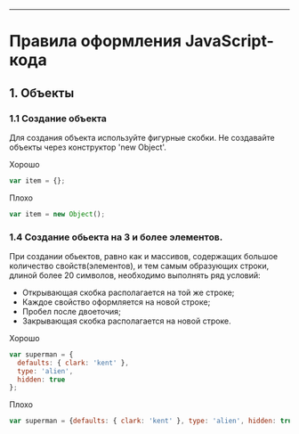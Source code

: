 &nbsp;

---
# Правила оформления JavaScript-кода

## 1. Объекты
### 1.1 Создание объекта
Для создания объекта используйте фигурные скобки. Не создавайте объекты через конструктор 
'new Object'.

Хорошо

``` js
var item = {};
```

Плохо

``` js
var item = new Object();
```

### 1.4 Создание обьекта на 3 и более элементов.
При создании обьектов, равно как и массивов, содержащих большое количество свойств(элементов), и тем самым образующих строки, длиной более 20 символов, необходимо выполнять ряд условий:

+ Открывающая скобка располагается на той же строке;
+ Каждое свойство оформляется на новой строке;
+ Пробел после двоеточия;
+ Закрывающая скобка располагается на новой строке.

Хорошо

``` js
var superman = {
  defaults: { clark: 'kent' },
  type: 'alien',
  hidden: true
};
```

Плохо

``` js
var superman = {defaults: { clark: 'kent' }, type: 'alien', hidden: true};
```